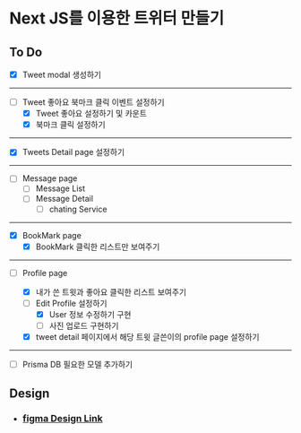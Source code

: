 # Next JS를 이용한 트위터 만들기

## To Do

- [x] Tweet modal 생성하기

---

- [ ] Tweet 좋아요 북마크 클릭 이벤트 설정하기
  - [x] Tweet 좋아요 설정하기 및 카운트
  - [x] 북마크 클릭 설정하기

---

- [x] Tweets Detail page 설정하기

---

- [ ] Message page
  - [ ] Message List
  - [ ] Message Detail
    - [ ] chating Service

---

- [x] BookMark page
  - [x] BookMark 클릭한 리스트만 보여주기

---

- [ ] Profile page

  - [x] 내가 쓴 트윗과 좋아요 클릭한 리스트 보여주기
  - [ ] Edit Profile 설정하기
    - [x] User 정보 수정하기 구현
    - [ ] 사진 업로드 구현하기
  - [x] tweet detail 페이지에서 해당 트윗 글쓴이의 profile page 설정하기

---

- [ ] Prisma DB 필요한 모델 추가하기

## Design

- ### [figma Design Link](https://www.figma.com/file/EpLzVjzxkTfxvqFc3CzMow/twt?node-id=0%3A1)
